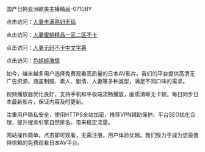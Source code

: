 国产日韩亚洲欧美主播精品-0710BY

点击访问：<a href="https://heiliaoga6s9v.pages.dev">人妻丰满熟妇无码</a>

点击访问：<a href="https://heiliaoow5kzm.pages.dev">人妻蜜桃精品一区二区不卡</a>

点击访问：<a href="https://heiliao2dmwwy.pages.dev">人妻无码不卡中文字幕</a>

点击访问：<a href="https://heiliaoll4qsx.pages.dev">色婷婷激情</a>

如今，越来越多用户选择免费观看高质量的日本AV影片。我们的平台提供高清无广告资源，涵盖制服、素人、剧情、人妻等多种类型，满足不同口味的需求。

视频播放器优化良好，支持手机和平板端流畅播放，画质清晰无卡顿。每日同步日本最新影片，保证内容及时更新。

注重用户隐私安全，使用HTTPS全站加密，推荐VPN辅助保护。平台SEO优化合理，提升搜索引擎自然排名，带来稳定流量。

网站操作简单，点击即可观看，无需注册，用户体验优越。我们致力于成为您最值得信赖的免费观看日本AV平台。

<span style="display:none;">[Canonical link]( https://github.com/ribenyi1021/52173490 ）</span>
